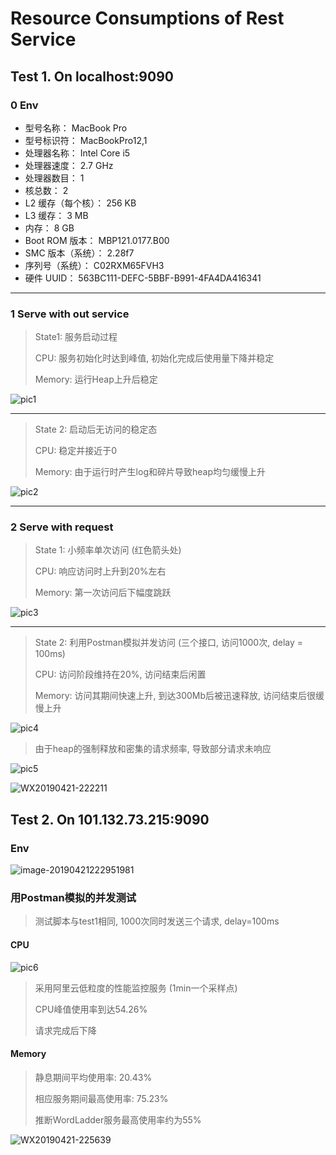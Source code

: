 # Resource Consumptions of Rest Service

## Test 1. On localhost:9090

### 0 Env

-   型号名称：	MacBook Pro
-   型号标识符：	MacBookPro12,1
-   处理器名称：	Intel Core i5
-   处理器速度：	2.7 GHz
-   处理器数目：	1
-   核总数：	2
-   L2 缓存（每个核）：	256 KB
-   L3 缓存：	3 MB
-   内存：	8 GB
-   Boot ROM 版本：	MBP121.0177.B00
-   SMC 版本（系统）：	2.28f7
-   序列号（系统）：	C02RXM65FVH3
-   硬件 UUID：	563BC111-DEFC-5BBF-B991-4FA4DA416341

---

### 1 Serve with out service

> State1: 服务启动过程
>
> CPU: 服务初始化时达到峰值,  初始化完成后使用量下降并稳定
>
> Memory: 运行Heap上升后稳定

![pic1](./test.assets/pic1.png)

---

> State 2: 启动后无访问的稳定态
>
> CPU: 稳定并接近于0
>
> Memory: 由于运行时产生log和碎片导致heap均匀缓慢上升

![pic2](./test.assets/pic2.png)

---

### 2 Serve with request

> State 1: 小频率单次访问 (红色箭头处)
>
> CPU: 响应访问时上升到20%左右
>
> Memory: 第一次访问后下幅度跳跃 

![pic3](./test.assets/pic3.png)

---

> State 2: 利用Postman模拟并发访问 (三个接口, 访问1000次, delay = 100ms)
>
> CPU: 访问阶段维持在20%, 访问结束后闲置
>
> Memory: 访问其期间快速上升, 到达300Mb后被迅速释放, 访问结束后很缓慢上升

![pic4](./test.assets/pic4.png)

> 由于heap的强制释放和密集的请求频率, 导致部分请求未响应

![pic5](./test.assets/pic5.png)

![WX20190421-222211](./test.assets/WX20190421-222211-5857992.png)

## Test 2. On 101.132.73.215:9090

### Env

![image-20190421222951981](./test.assets/image-20190421222951981.png)

### 用Postman模拟的并发测试

> 测试脚本与test1相同, 1000次同时发送三个请求, delay=100ms

#### CPU

![pic6](./test.assets/pic6.png)

> 采用阿里云低粒度的性能监控服务 (1min一个采样点)
>
> CPU峰值使用率到达54.26%
>
> 请求完成后下降

#### Memory

> 静息期间平均使用率: 20.43%
>
> 相应服务期间最高使用率: 75.23%
>
> 推断WordLadder服务最高使用率约为55%

![WX20190421-225639](./test.assets/WX20190421-225639.png)

